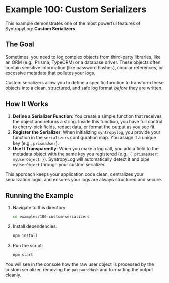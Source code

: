 # Example 100: Custom Serializers

This example demonstrates one of the most powerful features of SyntropyLog: **Custom Serializers**.

## The Goal

Sometimes, you need to log complex objects from third-party libraries, like an ORM (e.g., Prisma, TypeORM) or a database driver. These objects often contain sensitive information (like password hashes), circular references, or excessive metadata that pollutes your logs.

Custom serializers allow you to define a specific function to transform these objects into a clean, structured, and safe log format *before* they are written.

## How It Works

1.  **Define a Serializer Function**: You create a simple function that receives the object and returns a string. Inside this function, you have full control to cherry-pick fields, redact data, or format the output as you see fit.
2.  **Register the Serializer**: When initializing `syntropylog`, you provide your function in the `serializers` configuration map. You assign it a unique key (e.g., `prismaUser`).
3.  **Use It Transparently**: When you make a log call, you add a field to the metadata object with the same key you registered (e.g., `{ prismaUser: myUserObject }`). SyntropyLog will automatically detect it and pipe `myUserObject` through your custom serializer.

This approach keeps your application code clean, centralizes your serialization logic, and ensures your logs are always structured and secure.

## Running the Example

1.  Navigate to this directory:
    ```sh
    cd examples/100-custom-serializers
    ```
2.  Install dependencies:
    ```sh
    npm install
    ```
3.  Run the script:
    ```sh
    npm start
    ```

You will see in the console how the raw user object is processed by the custom serializer, removing the `passwordHash` and formatting the output cleanly. 